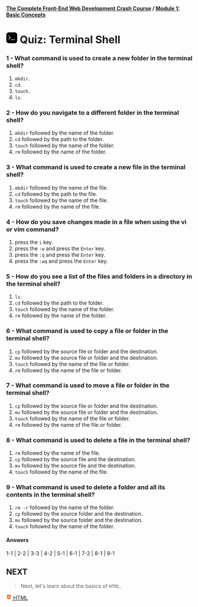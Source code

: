 #### [The Complete Front-End Web Development Crash Course](../README.md) / [Module 1: Basic Concepts](./README.md)

#  <img src="../imgs/terminal-icon.jpeg" width="30"/> Quiz: Terminal Shell

### 1 - What command is used to create a new folder in the terminal shell?
1.  `mkdir`.
2. `cd`.
3. `touch`.
4. `ls`.

### 2 - How do you navigate to a different folder in the terminal shell?
1. `mkdir` followed by the name of the folder.
2. `cd` followed by the path to the folder.
3. `touch` followed by the name of the folder.
4. `rm` followed by the name of the folder.

### 3 - What command is used to create a new file in the terminal shell?
1. `mkdir` followed by the name of the file.
2. `cd` followed by the path to the file.
3. `touch` followed by the name of the file.
4. `rm` followed by the name of the file.

### 4 - How do you save changes made in a file when using the vi or vim command?
1. press the `i` key.
2. press the `:w` and press the `Enter` key.
3. press the `:q` and press the `Enter` key.
4. press the `:wq` and press the `Enter` key.

### 5 - How do you see a list of the files and folders in a directory in the terminal shell?
1. `ls`.
2. `cd` followed by the path to the folder.
3. `touch` followed by the name of the folder.
4. `rm` followed by the name of the folder.

### 6 - What command is used to copy a file or folder in the terminal shell?
1. `cp` followed by the source file or folder and the destination.
2. `mv` followed by the source file or folder and the destination.
3. `touch` followed by the name of the file or folder.
4. `rm` followed by the name of the file or folder.

### 7 - What command is used to move a file or folder in the terminal shell?
1. `cp` followed by the source file or folder and the destination.
2. `mv` followed by the source file or folder and the destination.
3. `touch` followed by the name of the file or folder.
4. `rm` followed by the name of the file or folder.

### 8 - What command is used to delete a file in the terminal shell?
1. `rm` followed by the name of the file.
2. `cp` followed by the source file and the destination.
3. `mv` followed by the source file and the destination.
4. `touch` followed by the name of the file.

### 9 - What command is used to delete a folder and all its contents in the terminal shell?
1. `rm -r` followed by the name of the folder.
2. `cp` followed by the source folder and the destination.
3. `mv` followed by the source folder and the destination.
4. `touch` followed by the name of the folder.

#### Answers
1-1 | 2-2 | 3-3 | 4-2 | 5-1 | 6-1 | 7-2 | 8-1 | 9-1

## NEXT
> Next, let's learn about the basics of `HTML`.

[<img src="../imgs/html5-icon.jpeg" width="15"/> HTML](html.md)